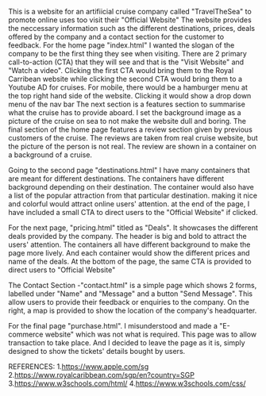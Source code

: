 This is a website for an artifiicial cruise company called "TravelTheSea" to promote online uses too visit their "Official Website"
The website provides the neccessary information such as the different destinations, prices, deals offered by the company and a contact section for the customer to feedback. 
For the home page "index.html" I wanted the slogan of the company to be the first thing they see when visiting. There are 2 primary call-to-action (CTA) that they will see and that is the "Visit Website" and "Watch a video". Clicking the first CTA would bring them to the Royal Carribean website while clicking the second CTA would bring them to a Youtube AD for cruises.
For mobile, there would be a hamburger menu at the top right hand side of the website. Clicking it would show a drop down menu of the nav bar
The next section is a features section to summarise what the cruise has to provide aboard. I set the background image as a picture of the cruise on sea to not make the website dull and boring.
The final section of the home page features a review section given by previous customers of the cruise. The reviews are taken from real cruise website, but the picture of the person is not real. The review are shown in a container on a background of a cruise.

Going to the second page "destinations.html" I have many containers that are meant for different destinations. The containers have different background depending on their destination. The container would also have a list of the popular attraction from that particular destination. making it nice and colorful would attract online users' attention. at the end of the page, I have included a small CTA to direct users to the "Official Website" if clicked.

For the next page, "pricing.html" titled as "Deals". It showcases the different deals provided by the company. The header is big and bold to attract the users' attention. The containers all have different background to make the page more lively. And each container would show the different prices and name of the deals. At the bottom of the page, the same CTA is provided to direct users to "Official Website" 

The Contact Section -"contact.html" is a simple page which shows 2 forms, labelled under "Name" and "Message" and a button "Send Message". This allow users to provide their feedback or enquiries to the company. On the right, a map is provided to show the location of the company's headquarter.

For the final page "purchase.html". I misunderstood and made a "E-commerce website" which was not what is required. This page was to allow transaction to take place. And I decided to leave the page as it is, simply designed to show the tickets' details bought by users.


REFERENCES: 
1.https://www.apple.com/sg
2.https://www.royalcaribbean.com/sgp/en?country=SGP
3.https://www.w3schools.com/html/
4.https://www.w3schools.com/css/